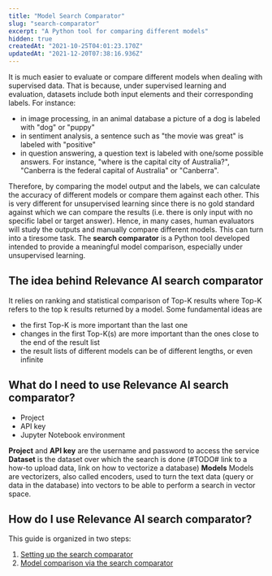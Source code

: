 ```yaml
---
title: "Model Search Comparator"
slug: "search-comparator"
excerpt: "A Python tool for comparing different models"
hidden: true
createdAt: "2021-10-25T04:01:23.170Z"
updatedAt: "2021-12-20T07:38:16.936Z"
---
```

It is much easier to evaluate or compare different models when dealing with supervised data. That is because, under supervised learning and evaluation, datasets include both input elements and their corresponding labels. For instance:
* in image processing, in an animal database a picture of a dog is labeled with "dog" or "puppy"
* in sentiment analysis, a sentence such as "the movie was great" is labeled with "positive"
* in question answering, a question text is labeled with one/some possible answers. For instance, "where is the capital city of Australia?", "Canberra is the federal capital of Australia" or "Canberra".

Therefore, by comparing the model output and the labels, we can calculate the accuracy of different models or compare them against each other. This is very different for unsupervised learning since there is no gold standard against which we can compare the results (i.e. there is only input with no specific label or target answer). Hence, in many cases, human evaluators will study the outputs and manually compare different models. This can turn into a tiresome task. The **search comparator** is a Python tool developed intended to provide a meaningful model comparison, especially under unsupervised learning.

## The idea behind Relevance AI search comparator
It relies on ranking and statistical comparison of Top-K results where Top-K refers to the top k results returned by a model. Some fundamental ideas are
* the first Top-K is more important than the last one
* changes in the first Top-K(s) are more important than the ones close to the end of the result list
* the result lists of different models can be of different lengths, or even infinite

## What do I need to use Relevance AI search comparator?
* Project
* API key
* Jupyter Notebook environment

**Project** and **API key** are the username and password to access the service
**Dataset** is the dataset over which the search is done (#TODO# link to a how-to upload data, link on how to vectorize a database)
**Models**
Models are vectorizers, also called encoders, used to turn the text data (query or data in the database) into vectors to be able to perform a search in vector space.

## How do I use Relevance AI search comparator?
This guide is organized in two steps:
1. [Setting up the search comparator](https://docs.relevance.ai/docs/set-up)
2. [Model comparison via the search comparator](https://docs.relevance.ai/docs/search-comparison-and-evaluation)
